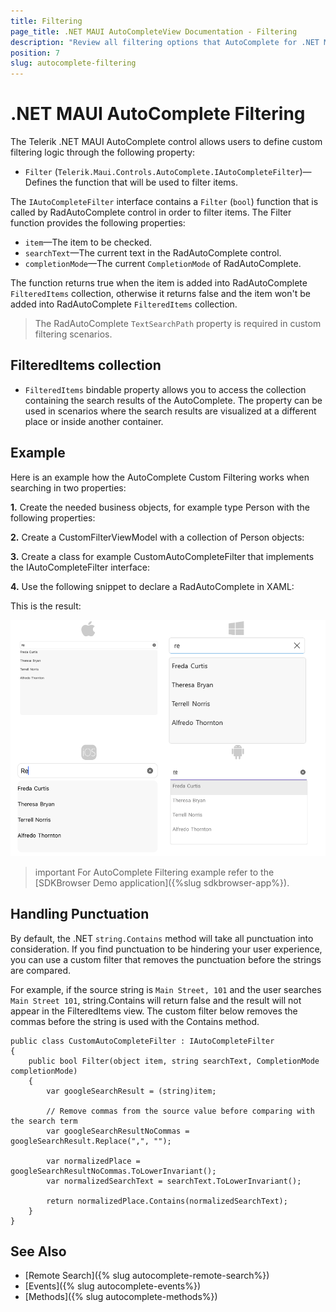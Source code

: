 ```yaml
---
title: Filtering
page_title: .NET MAUI AutoCompleteView Documentation - Filtering
description: "Review all filtering options that AutoComplete for .NET MAUI provides."
position: 7
slug: autocomplete-filtering
---
```


# .NET MAUI AutoComplete Filtering

The Telerik .NET MAUI AutoComplete control allows users to define custom filtering logic through the following property:

* `Filter` (`Telerik.Maui.Controls.AutoComplete.IAutoCompleteFilter`)&mdash;Defines the function that will be used to filter items. 

The `IAutoCompleteFilter` interface contains a `Filter` (`bool`) function  that is called by RadAutoComplete control in order to filter items. The Filter function provides the following properties:

* `item`&mdash;The item to be checked.
* `searchText`&mdash;The current text in the RadAutoComplete control.
* `completionMode`&mdash;The current `CompletionMode` of RadAutoComplete.

The function returns true when the item is added into RadAutoComplete `FilteredItems` collection, otherwise it returns false and the item won't be added into RadAutoComplete `FilteredItems` collection.

>The RadAutoComplete `TextSearchPath` property is required in custom filtering scenarios.

## FilteredItems collection

* `FilteredItems` bindable property allows you to access the collection containing the search results of the AutoComplete. The property can be used in scenarios where the search results are visualized at a different place or inside another container.

## Example

Here is an example how the AutoComplete Custom Filtering works when searching in two properties:

**1.** Create the needed business objects, for example type Person with the following properties:

<snippet id='autocomplete-person-businessobject'/>

**2.** Create a CustomFilterViewModel with a collection of Person objects:

<snippet id='autocomplete-filering-viewmodel'/>

**3.** Create a class for example CustomAutoCompleteFilter that implements the IAutoCompleteFilter interface:

<snippet id='autocomplete-filtering-class'/>

**4.** Use the following snippet to declare a RadAutoComplete in XAML:

<snippet id='autocomplete-customfiltering'/>

This is the result:

![.NET MAUI AutoComplete Filtering](images/autocomplete-filtering.png "AutoComplete Filtering")

>important For AutoComplete Filtering example refer to the [SDKBrowser Demo application]({%slug sdkbrowser-app%}).

## Handling Punctuation

By default, the .NET `string.Contains` method will take all punctuation into consideration. If you find punctuation to be hindering your user experience, you can use a custom filter that removes the punctuation before the strings are compared. 

For example, if the source string is `Main Street, 101` and the user searches `Main Street 101`, string.Contains will return false and the result will not appear in the FilteredItems view. The custom filter below removes the commas before the string is used with the Contains method.

```
public class CustomAutoCompleteFilter : IAutoCompleteFilter
{
    public bool Filter(object item, string searchText, CompletionMode completionMode)
    {
        var googleSearchResult = (string)item;

        // Remove commas from the source value before comparing with the search term
        var googleSearchResultNoCommas = googleSearchResult.Replace(",", "");

        var normalizedPlace = googleSearchResultNoCommas.ToLowerInvariant();
        var normalizedSearchText = searchText.ToLowerInvariant();
        
        return normalizedPlace.Contains(normalizedSearchText);
    }
}
```

## See Also

- [Remote Search]({% slug autocomplete-remote-search%})
- [Events]({% slug autocomplete-events%})
- [Methods]({% slug autocomplete-methods%})
